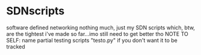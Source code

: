 # SDNscripts
software defined networking
nothing much, just my SDN scripts
which, btw, are the tightest i've made so far...imo
still need to get better tho
NOTE TO SELF: name partial testing scripts "testo.py" if you don't want it to be tracked
